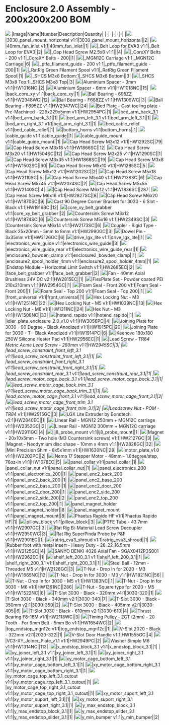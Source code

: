 # Enclosure 2.0 Assembly - 200x200x200 BOM
![](images/Enclosure%202.0%20Assembly%20-%20200x200x200.png)
|Image|Name|Number|Description|Quantity|
|-|-|-|-|-|
|![](images/3030_panel_mount_horizontal.png)|3030_panel_mount_horizontal v1:1|3030_panel_mount_horizontal||2|
|![](images/40mm_fan_inlet.png)|40mm_fan_inlet v1:1|40mm_fan_inlet||1|
|![](images/_Belt%20Loop%20for%20EVA3.png)|_Belt Loop for EVA3 v1:1|_Belt Loop for EVA3||2|
|![](images/.png)|_Cap Head Screw M2.5x8 v1:1|||4|
|![](images/_CoreXY%20Belts%20-%20200.png)|_CoreXY Belts - 200 v1:1|_CoreXY Belts - 200||1|
|![](images/_MGN12C%20Carriage.png)|_MGN12C Carriage v1:1|_MGN12C Carriage||6|
|![](images/_ptfe_filament_guide%20-%20200.png)|_ptfe_filament_guide - 200 v1:1|_ptfe_filament_guide - 200||1|
|![](images/_RatRig%20Green%20Filament%20Spool.png)|_RatRig Green Filament Spool v1:1|_RatRig Green Filament Spool||1|
|![](images/_SHCS%20M3x8%20Bottom.png)|_SHCS M3x8 Bottom:1|_SHCS M3x8 Bottom||3|
|![](images/_SHCS%20M3x8%20Top.png)|_SHCS M3x8 Top:1|_SHCS M3x8 Top||3|
|![](images/HW1016NC.png)|Aluminium Spacer - 3mm v1:1|HW1016NC||2|
|![](images/HW1018NC.png)|Aluminium Spacer - 6mm v1:1|HW1018NC||15|
|![](images/back_core_xy.png)|back_core_xy v1:1|back_core_xy||1|
|![](images/HW2948WC.png)|Ball Bearing - 695ZZ v1:1|HW2948WC||12|
|![](images/HW1309WC.png)|Ball Bearing - F688ZZ v1:1|HW1309WC||3|
|![](images/HW2947WC.png)|Ball Bearing - F695ZZ v1:1|HW2947WC||24|
|![](images/HW2954PC.png)|Bed Plate - Cast tooling plate - Pre-Machined - 229x229x5mm v1:1|HW2954PC||1|
|![](images/bed_arm_back_3.1.png)|bed_arm_back_3.1 v1:1|bed_arm_back_3.1||1|
|![](images/bed_arm_left_3.1.png)|bed_arm_left_3.1 v1:1|bed_arm_left_3.1||1|
|![](images/bed_arm_right_3.1.png)|bed_arm_right_3.1 v1:1|bed_arm_right_3.1||1|
|![](images/bed_cable_relief.png)|bed_cable_relief v1:1|bed_cable_relief||1|
|![](images/bottom_horns.png)|bottom_horns v1:1|bottom_horns||1|
|![](images/cable_guide.png)|cable_guide v1:1|cable_guide||1|
|![](images/cable_guide_mount.png)|cable_guide_mount v1:1|cable_guide_mount||1|
|![](images/HW1292SC.png)|Cap Head Screw M3x12 v1:1|HW1292SC||79|
|![](images/HW1866SC.png)|Cap Head Screw M3x18 v1:1|HW1866SC||12|
|![](images/HW1504SC.png)|Cap Head Screw M3x20 v1:1|HW1504SC||12|
|![](images/HW1290SC.png)|Cap Head Screw M3x25 v1:1|HW1290SC||1|
|![](images/HW1868SC.png)|Cap Head Screw M3x35 v1:1|HW1868SC||19|
|![](images/HW1502SC.png)|Cap Head Screw M3x8 v1:1|HW1502SC||60|
|![](images/HW1285SC.png)|Cap Head Screw M5x10 v1:1|HW1285SC||5|
|![](images/HW1202SC.png)|Cap Head Screw M5x12 v1:1|HW1202SC||2|
|![](images/HW2110SC.png)|Cap Head Screw M5x18 v1:1|HW2110SC||5|
|![](images/HW2138SC.png)|Cap Head Screw M5x40 v1:1|HW2138SC||6|
|![](images/HW2074SC.png)|Cap Head Screw M5x45 v1:1|HW2074SC||2|
|![](images/HW2140SC.png)|Cap Head Screw M5x55 v1:1|HW2140SC||4|
|![](images/HW1836SC.png)|Cap Head Screw M6x12 v1:1|HW1836SC||287|
|![](images/HW2827SC.png)|Cap Head Screw M6x16 v1:1|HW2827SC||8|
|![](images/HW1870SC.png)|Cap Head Screw M6x20 v1:1|HW1870SC||9|
|![](images/HW1916BC.png)|Cast 90 Degree Corner Bracket for 3030 - 6 Slot - Black v1:1|HW1916BC||12|
|![](images/core_xy_belt_grabber.png)|core_xy_belt_grabber v1:1|core_xy_belt_grabber||2|
|![](images/HW1874SC.png)|Countersink Screw M3x12 v1:1|HW1874SC||6|
|![](images/HW2349SC.png)|Countersink Screw M5x16 v1:1|HW2349SC||3|
|![](images/HW2173SC.png)|Countersink Screw M6x14 v1:1|HW2173SC||6|
|![](images/HW2990GC.png)|Coupler - Rigid Type - Black 25x20mm - 5mm to 8mm v1:1|HW2990GC||3|
|![](images/HW2126GC.png)|Dowel Pin - 3x35mm v1:1|HW2126GC||6|
|![](images/drive_lgx_lite.png)|drive_lgx_lite v1:1|drive_lgx_lite||1|
|![](images/electronics_wire_guide.png)|electronics_wire_guide v1:1|electronics_wire_guide||3|
|![](images/electronics_wire_guide_rear.png)|electronics_wire_guide_rear v1:1|electronics_wire_guide_rear||1|
|![](images/enclosure2_bowden_clamp.png)|enclosure2_bowden_clamp v1:1|enclosure2_bowden_clamp||1|
|![](images/enclosure2_spool_holder_4mm.png)|enclosure2_spool_holder_4mm v1:1|enclosure2_spool_holder_4mm||1|
|![](images/HW2685EC.png)|Endstop Module - Horizontal Limit Switch v1:1|HW2685EC||2|
|![](images/face_belt_grabber.png)|face_belt_grabber v1:1|face_belt_grabber||2|
|![](images/HW2815EC.png)|Fan - 40mm Axial Brushless 24V DC v2:1|HW2815EC||1|
|![](images/HW2954GC.png)|FlexPlate Set - Powder coated PEI 210x210mm v1:1|HW2954GC||1|
|![](images/Foam%20Seal%20-%20Front%20200.png)|Foam Seal - Front 200 v1:1|Foam Seal - Front 200||1|
|![](images/Foam%20Seal%20-%20Top%20200.png)|Foam Seal - Top 200 v1:1|Foam Seal - Top 200||1|
|![](images/front_universal.png)|front_universal v1:1|front_universal||1|
|![](images/HW1251NC.png)|Hex Locking Nut - M3 v1:1|HW1251NC||22|
|![](images/HW1039NC.png)|Hex Locking Nut - M5 v1:1|HW1039NC||13|
|![](images/HW1311NC.png)|Hex Locking Nut - M6 v1:1|HW1311NC||24|
|![](images/HW1508NC.png)|Hex Nut - M3 v1:1|HW1508NC||33|
|![](images/hotend_rapido.png)|hotend_rapido v1:1|hotend_rapido||1|
|![](images/HW3056PC.png)|idler_plate_enclosure_2.0_v1.0 v1:1|HW3056PC||4|
|![](images/HW1915PC.png)|Joining Plate for 3030 - 90 Degree - Black Anodized v1:1|HW1915PC||20|
|![](images/HW1914PC.png)|Joining Plate for 3030 - T - Black Anodized v1:1|HW1914PC||6|
|![](images/HW2956EC.png)|Keenovo 180x180 250W Silicone Heater Pad v1:1|HW2956EC||1|
|![](images/HW2945SC.png)|Lead Screw - TR8*4 Metric Acme Lead Screw - 280mm v1:1|HW2945SC||3|
|![](images/lead_screw_constraint_front_left_3.1.png)|lead_screw_constraint_front_left_3.1 v1:1|lead_screw_constraint_front_left_3.1||1|
|![](images/lead_screw_constraint_front_right_3.1.png)|lead_screw_constraint_front_right_3.1 v1:1|lead_screw_constraint_front_right_3.1||1|
|![](images/lead_screw_constraint_rear_3.1.png)|lead_screw_constraint_rear_3.1 v1:1|lead_screw_constraint_rear_3.1||1|
|![](images/lead_screw_motor_cage_back_3.1.png)|lead_screw_motor_cage_back_3.1 v1:1|lead_screw_motor_cage_back_3.1||1|
|![](images/lead_screw_motor_cage_back_trim_3.1.png)|lead_screw_motor_cage_back_trim_3.1 v1:1|lead_screw_motor_cage_back_trim_3.1||1|
|![](images/lead_screw_motor_cage_front_3.1.png)|lead_screw_motor_cage_front_3.1 v1:1|lead_screw_motor_cage_front_3.1||2|
|![](images/lead_screw_motor_cage_front_trim_3.1.png)|lead_screw_motor_cage_front_trim_3.1 v1:1|lead_screw_motor_cage_front_trim_3.1||2|
|![](images/HW2915GC.png)|Leadscrew Nut - POM - TR8*4 v1:1|HW2915GC||3|
|![](images/HW2840EC.png)|LGX Lite Extruder by Bondtech v2:1|HW2840EC||1|
|![](images/HW2352GC.png)|Linear Rail - MGN12 250mm + MGN12C carriage v1:1|HW2352GC||2|
|![](images/HW2911GC.png)|Linear Rail - MGN12 300mm + MGN12C carriage v1:1|HW2911GC||4|
|![](images/lj8_probe_mount.png)|lj8_probe_mount v1:1|lj8_probe_mount||1|
|![](images/HW2127GC.png)|Magnet - 20x10x5mm - Two hole (M3 Countersink screws) v1:1|HW2127GC||3|
|![](images/HW2828GC.png)|Magnet - Neodymium disc shape - 10mm x 4mm v1:1|HW2828GC||32|
|![](images/HW1630NC.png)|Mini Precision Shim - 8x5x1mm v1:1|HW1630NC||28|
|![](images/HW2202PC.png)|motor_plate_v1.0 v1:1|HW2202PC||2|
|![](images/HW1078EC.png)|Nema 17 Stepper Motor - 48mm - 1.8degree/step, 76oz-in v1:1|HW1078EC||5|
|![](images/panel_collar.png)|panel_collar v1:1|panel_collar||1|
|![](images/panel_collar_nut.png)|panel_collar_nut v1:1|panel_collar_nut||1|
|![](images/panel_electronics_200.png)|panel_electronics_200 v1:1|panel_electronics_200||1|
|![](images/panel_enc2_back_200.png)|panel_enc2_back_200 v1:1|panel_enc2_back_200||1|
|![](images/panel_enc2_base_200.png)|panel_enc2_base_200 v1:1|panel_enc2_base_200||1|
|![](images/panel_enc2_door_200.png)|panel_enc2_door_200 v1:1|panel_enc2_door_200||1|
|![](images/panel_enc2_side_200.png)|panel_enc2_side_200 v1:1|panel_enc2_side_200||2|
|![](images/panel_enc2_top_200.png)|panel_enc2_top_200 v1:1|panel_enc2_top_200||1|
|![](images/panel_magnet_holder.png)|panel_magnet_holder v1:1|panel_magnet_holder||8|
|![](images/panel_magnet_mount.png)|panel_magnet_mount v1:1|panel_magnet_mount||8|
|![](images/Phaetus%20Rapido%20HF.png)|Phaetus Rapido HF v1:1|Phaetus Rapido HF||1|
|![](images/pillow_block.png)|pillow_block v1:1|pillow_block||3|
|![](images/HW2907GC.png)|PTFE Tube - 43.7mm v1:1|HW2907GC||3|
|![](images/HW2950WC.png)|Rat Rig Bi-Material Lead Screw Decoupler v1:1|HW2950WC||3|
|![](images/HW2901EC.png)|Rat Rig SuperPinda Probe by P&F v1:1|HW2901EC||1|
|![](images/ratrig_eva3_shroud.png)|ratrig_eva3_shroud v1:1|ratrig_eva3_shroud||1|
|![](images/HW2125GC.png)|Rubber foot with metal insert - Heavy Duty - 28_22_16.5mm v1:1|HW2125GC||4|
|![](images/HW2962EC.png)|SANYO DENKI 4028 Axial Fan - 9GAX0412P3S001 v1:1|HW2962EC||1|
|![](images/shelf_left_200_3.1.png)|shelf_left_200_3.1 v1:1|shelf_left_200_3.1||1|
|![](images/shelf_right_200_3.1.png)|shelf_right_200_3.1 v1:1|shelf_right_200_3.1||1|
|![](images/HW2128GC.png)|Steel Ball - 12mm - Threaded M5 v1:1|HW2128GC||3|
|![](images/HW1665NC.png)|T-Nut - Drop In for 2020 - M3 v1:1|HW1665NC||12|
|![](images/HW1821NC.png)|T-Nut - Drop In for 3030 - M3 v1:1|HW1821NC||56|
|![](images/HW1383NC.png)|T-Nut - Drop In for 3030 - M5 v1:1|HW1383NC||1|
|![](images/HW1361NC.png)|T-Nut - Drop In for 3030 - M6 v1:1|HW1361NC||286|
|![](images/HW1522NC.png)|T-Nut - Square type for 2020 - M5 v1:1|HW1522NC||6|
|![](images/3030-320.png)|T-Slot 3030 - Black - 320mm v4:1|3030-320||1|
|![](images/3030-340.png)|T-Slot 3030 - Black - 340mm v2:1|3030-340||7|
|![](images/3030-350.png)|T-Slot 3030 - Black - 350mm v2:1|3030-350||2|
|![](images/3030-405.png)|T-Slot 3030 - Black - 405mm v2:1|3030-405||6|
|![](images/3030-610.png)|T-Slot 3030 - Black - 610mm v2:1|3030-610||4|
|![](images/HW2118WC.png)|Thrust Bearing F8-16M v1:1|HW2118WC||3|
|![](images/HW1654WC.png)|Timing Pulley - 2GT (2mm) - 20 Tooth - For 9mm Belt - 5mm Bo v1:1|HW1654WC||2|
|![](images/top_endstop_mgn12c.png)|top_endstop_mgn12c v1:1|top_endstop_mgn12c||1|
|![](images/2020-322.png)|V-Slot 2020 - Black - 322mm v2:1|2020-322||1|
|![](images/HW1555GC.png)|V-Slot Door Handle v1:1|HW1555GC||4|
|![](images/HW2949PC.png)|VC3-XY_Joiner_Plate_v1.1 v1:1|HW2949PC||2|
|![](images/HW1314NC.png)|Washer Simple M6 v1:1|HW1314NC||113|
|![](images/x_endstop_block_3.1.png)|x_endstop_block_3.1 v1:1|x_endstop_block_3.1||1|
|![](images/xy_joiner_left_3.1.png)|xy_joiner_left_3.1 v1:1|xy_joiner_left_3.1||1|
|![](images/xy_joiner_right_3.1.png)|xy_joiner_right_3.1 v1:1|xy_joiner_right_3.1||1|
|![](images/xy_motor_cage_bottom_left_3.1.png)|xy_motor_cage_bottom_left_3.1 v1:1|xy_motor_cage_bottom_left_3.1||1|
|![](images/xy_motor_cage_bottom_right_3.1.png)|xy_motor_cage_bottom_right_3.1 v1:1|xy_motor_cage_bottom_right_3.1||1|
|![](images/xy_motor_cage_top_left_3.1_cutout.png)|xy_motor_cage_top_left_3.1_cutout v1:1|xy_motor_cage_top_left_3.1_cutout||1|
|![](images/xy_motor_cage_top_right_3.1_cutout.png)|xy_motor_cage_top_right_3.1_cutout v1:1|xy_motor_cage_top_right_3.1_cutout||1|
|![](images/xy_motor_suport_left_3.1.png)|xy_motor_suport_left_3.1 v1:1|xy_motor_suport_left_3.1||1|
|![](images/xy_motor_suport_right_3.1.png)|xy_motor_suport_right_3.1 v1:1|xy_motor_suport_right_3.1||1|
|![](images/y_max_endstop_block_3.1.png)|y_max_endstop_block_3.1 v1:1|y_max_endstop_block_3.1||1|
|![](images/y_max_endstop_slider_3.1.png)|y_max_endstop_slider_3.1 v1:1|y_max_endstop_slider_3.1||1|
|![](images/y_min_bumper.png)|y_min_bumper v1:1|y_min_bumper||2|